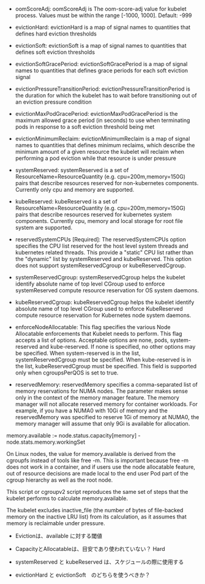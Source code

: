 

- oomScoreAdj: oomScoreAdj is The oom-score-adj value for kubelet process. Values must be within the range [-1000, 1000]. Default: -999

- evictionHard: evictionHard is a map of signal names to quantities that defines hard eviction thresholds
- evictionSoft: evictionSoft is a map of signal names to quantities that defines soft eviction thresholds
- evictionSoftGracePeriod: evictionSoftGracePeriod is a map of signal names to quantities that defines grace periods for each soft eviction signal
- evictionPressureTransitionPeriod: evictionPressureTransitionPeriod is the duration for which the kubelet has to wait before transitioning out of an eviction pressure condition
- evictionMaxPodGracePeriod: evictionMaxPodGracePeriod is the maximum allowed grace period (in seconds) to use when terminating pods in response to a soft eviction threshold being met
- evictionMinimumReclaim: evictionMinimumReclaim is a map of signal names to quantities that defines minimum reclaims, which describe the minimum amount of a given resource the kubelet will reclaim when performing a pod eviction while that resource is under pressure

- systemReserved: systemReserved is a set of ResourceName=ResourceQuantity (e.g. cpu=200m,memory=150G) pairs that describe resources reserved for non-kubernetes components. Currently only cpu and memory are supported. 
- kubeReserved: kubeReserved is a set of ResourceName=ResourceQuantity (e.g. cpu=200m,memory=150G) pairs that describe resources reserved for kubernetes system components. Currently cpu, memory and local storage for root file system are supported.
- reservedSystemCPUs [Required]: The reservedSystemCPUs option specifies the CPU list reserved for the host level system threads and kubernetes related threads. This provide a "static" CPU list rather than the "dynamic" list by systemReserved and kubeReserved. This option does not support systemReservedCgroup or kubeReservedCgroup.
- systemReservedCgroup: systemReservedCgroup helps the kubelet identify absolute name of top level CGroup used to enforce systemReserved compute resource reservation for OS system daemons.
- kubeReservedCgroup: kubeReservedCgroup helps the kubelet identify absolute name of top level CGroup used to enforce KubeReserved compute resource reservation for Kubernetes node system daemons.
- enforceNodeAllocatable: This flag specifies the various Node Allocatable enforcements that Kubelet needs to perform. This flag accepts a list of options. Acceptable options are none, pods, system-reserved and kube-reserved. If none is specified, no other options may be specified. When system-reserved is in the list, systemReservedCgroup must be specified. When kube-reserved is in the list, kubeReservedCgroup must be specified. This field is supported only when cgroupsPerQOS is set to true.
- reservedMemory: reservedMemory specifies a comma-separated list of memory reservations for NUMA nodes. The parameter makes sense only in the context of the memory manager feature. The memory manager will not allocate reserved memory for container workloads. For example, if you have a NUMA0 with 10Gi of memory and the reservedMemory was specified to reserve 1Gi of memory at NUMA0, the memory manager will assume that only 9Gi is available for allocation.


memory.available := node.status.capacity[memory] - node.stats.memory.workingSet

On Linux nodes, the value for memory.available is derived from the cgroupfs instead of tools like free -m. This is important because free -m does not work in a container, and if users use the node allocatable feature, out of resource decisions are made local to the end user Pod part of the cgroup hierarchy as well as the root node.

This script or cgroupv2 script reproduces the same set of steps that the kubelet performs to calculate memory.available. 

The kubelet excludes inactive_file (the number of bytes of file-backed memory on the inactive LRU list) from its calculation, as it assumes that memory is reclaimable under pressure.


- Evictionは、available に対する閾値
- CapacityとAllocatableは、目安であり使われていない？
Hard

- systemReserved と kubeReserved は、スケジュールの際に使用する

- evictionHard と evictionSoft　のどちらを使うべきか？
